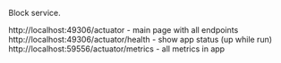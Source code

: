 Block service.

http://localhost:49306/actuator - main page with all endpoints
http://localhost:49306/actuator/health - show app status (up while run)
http://localhost:59556/actuator/metrics - all metrics in app